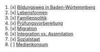 
1. [x]  [Bildungsweg in Baden-Würtemmberg](Bildungsweg_in_Baden_Würtemmberg.md)
2. [x] [Lebensformen](Lebensformen.md)
3. [x] [Familienpolitik](Familienpolitik.md)
4. [x] [Prüfungsvorbereitung](Prüfungsvorbereitung.md)
5. [x] [Migration](Migration.md)
6. [x] [Integration vs. Assimilation](Integration_Assimilation.md)
7. [x] [Sozialstaat](Sozialstaat.md)
8. [ ] [Medienkonsum](Medienkonsum.md)
